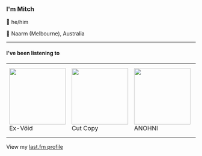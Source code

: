 <article><h3>I&#x27;m Mitch</h3><section><p>👨 he/him</p><p>📍 Naarm (Melbourne), Australia</p></section><hr/><section><h4>I&#x27;ve been listening to</h4><table><tbody><td><img src="https://lastfm.freetls.fastly.net/i/u/174s/1667d6de25bedd0f12390c468b8643e5.png" height="150px" alt="" role="presentation"/><br/>Ex-Vöid</td><td><img src="https://lastfm.freetls.fastly.net/i/u/174s/dcce04ead24c41f3857b37d498fca417.png" height="150px" alt="" role="presentation"/><br/>Cut Copy</td><td><img src="https://lastfm.freetls.fastly.net/i/u/174s/835afb48b72aae2acb3934a84554d728.png" height="150px" alt="" role="presentation"/><br/>ANOHNI</td><td><img src="https://lastfm.freetls.fastly.net/i/u/174s/e40254a31019be2d4656b3a826d2ee0f.png" height="150px" alt="" role="presentation"/><br/>Momma</td><td><img src="https://lastfm.freetls.fastly.net/i/u/174s/830895ce87334bb69752471ebdd943b9.png" height="150px" alt="" role="presentation"/><br/>Antony and the Johnsons</td></tbody></table><span>View my <a href="https://www.last.fm/user/my-slab">last.fm profile</a></span></section></article>